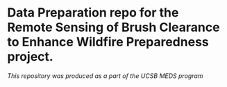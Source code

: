 # Data Preparation repo for the Remote Sensing of Brush Clearance to Enhance Wildfire Preparedness project.
*This repository was produced as a part of the UCSB MEDS program*
